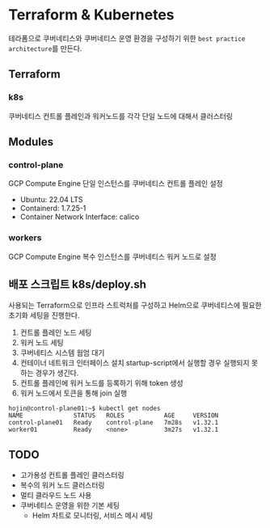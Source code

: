 # Terraform & Kubernetes
테라폼으로 쿠버네티스와 쿠버네티스 운영 환경을 구성하기 위한 `best practice architecture`를 만든다.
## Terraform
### k8s
쿠버네티스 컨트롤 플레인과 워커노드를 각각 단일 노드에 대해서 클러스터링

## Modules
### control-plane
GCP Compute Engine 단일 인스턴스를 쿠버네티스 컨트롤 플레인 설정
- Ubuntu: 22.04 LTS
- Containerd: 1.7.25-1
- Container Network Interface: calico

### workers
GCP Compute Engine 복수 인스턴스를 쿠버네티스 워커 노드로 설정


## 배포 스크립트 k8s/deploy.sh
사용되는 Terraform으로 인프라 스트럭처를 구성하고 Helm으로 쿠버네티스에 필요한 초기화 세팅을 진행한다.

1. 컨트롤 플레인 노드 세팅
2. 워커 노드 세팅
3. 쿠버네티스 시스템 웜엄 대기
3. 컨테이너 네트워크 인터페이스 설치
    startup-script에서 실행할 경우 실행되지 못하는 경우가 생긴다.
4. 컨트롤 플레인에 워커 노드를 등록하기 위해 token 생성
5. 워커 노드에서 토큰을 통해 join 실행

```
hojin@control-plane01:~$ kubectl get nodes
NAME              STATUS   ROLES           AGE     VERSION
control-plane01   Ready    control-plane   7m28s   v1.32.1
worker01          Ready    <none>          3m27s   v1.32.1
```

## TODO
- 고가용성 컨트롤 플레인 클러스터링
- 복수의 워커 노드 클러스터링
- 멀티 클라우드 노드 사용
- 쿠버네티스 운영을 위한 기본 세팅
    - Helm 차트로 모니터링, 서비스 메시 세팅